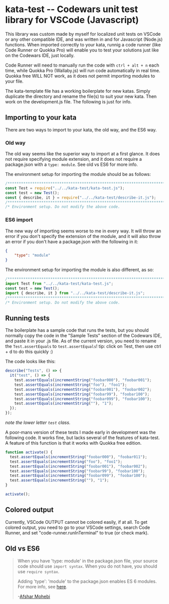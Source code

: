 # kata-test -- Codewars unit test library for VSCode (Javascript)

This library was custom made by myself for localized unit tests on VSCode or any other compatible IDE, and was written in and for Javascript (Node.js) functions. When imported correctly to your kata, runnig a code runner (like Code Runner or Quokka Pro) will enable you to test your solutions just like on the Codewars IDE, just locally.

Code Runner will need to manually run the code with `ctrl + alt + n` each time, while Quokka Pro (Wallaby.js) will run code automatically in real time. Quokka free WILL NOT work, as it does not permit importing modules to your file.

The kata-template file has a working boilerplate for new katas. Simply duplicate the directory and rename the file(s) to suit your new kata. Then work on the development.js file. The following is just for info.

## Importing to your kata

There are two ways to import to your kata, the old way, and the ES6 way.

### Old way

The old way seems like the superior way to import at a first glance. It does not require specifying module extension, and it does not require a package.json with a `type: module`. See old vs ES6 for more info.

The environment setup for importing the module should be as follows:

```js
/***********************************************************************/
const Test = require("../../kata-test/kata-test.js");                  //
const test = new Test();                                               //
const { describe, it } = require("../../kata-test/describe-it.js");    //
/***********************************************************************/
/* Environment setup. Do not modify the above code.                    */
```

### ES6 import

The new way of importing seems worse to me in every way. It will throw an error if you don't specify the extension of the module, and it will also throw an error if you don't have a package.json with the following in it:

```json
{
    "type": "module"
}
```

The environment setup for importing the module is also different, as so:

```js
/***********************************************************************/
import Test from "../../kata-test/kata-test.js";                       //
const test = new Test();                                               //
import { describe, it } from "../../kata-test/describe-it.js";         //
/***********************************************************************/
/* Environment setup. Do not modify the above code.                    */
```

## Running tests

The boilerplate has a sample code that runs the tests, but you should normally copy the code in the "Sample Tests" section of the Codewars IDE, and paste it in your .js file. As of the current version, you need to rename the `Test.assertEquals` to `test.assertEquals`! tip: click on Test, then use ctrl + d to do this quickly :)

The code looks like this:

```js
describe("Tests", () => {
  it("test", () => {
    test.assertEquals(incrementString("foobar000"), "foobar001");
    test.assertEquals(incrementString("foo"), "foo1");
    test.assertEquals(incrementString("foobar001"), "foobar002");
    test.assertEquals(incrementString("foobar99"), "foobar100");
    test.assertEquals(incrementString("foobar099"), "foobar100");
    test.assertEquals(incrementString(""), "1");
  });
});
```

*note the lower letter `test` class.*

A poor-mans version of these tests I made early in development was the following code. It works fine, but lacks several of the features of kata-test. A feature of this function is that it works with Quokka free edition.

```js
function activate() {
  test.assertEquals(incrementString("foobar000"), "foobar011");
  test.assertEquals(incrementString("foo"), "foo1");
  test.assertEquals(incrementString("foobar001"), "foobar002");
  test.assertEquals(incrementString("foobar99"), "foobar100");
  test.assertEquals(incrementString("foobar099"), "foobar100");
  test.assertEquals(incrementString(""), "1");
}

activate();
```

## Colored output

Currently, VSCode OUTPUT cannot be colored easily, if at all. To get colored output, you need to go to your VSCode settings, search Code Runner, and set "code-runner.runInTerminal" to true (or check mark).

## Old vs ES6

> When you have 'type: module' in the package.json file, your source code should use `import syntax`. When you do not have, you should use `require syntax`.
>
> Adding 'type': 'module' to the package.json enables ES 6 modules. For more info, see [here](https://nodejs.org/docs/latest-v13.x/api/esm.html#esm_enabling).
>
> -[Afshar Mohebi](https://stackoverflow.com/questions/61401475/why-is-type-module-in-package-json-file)
